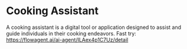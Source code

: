 # Cooking Assistant
A cooking assistant is a digital tool or application designed to assist and guide individuals in their cooking endeavors.
Fast try: https://flowagent.ai/ai-agent/ILAex4p1C7Uz/detail
